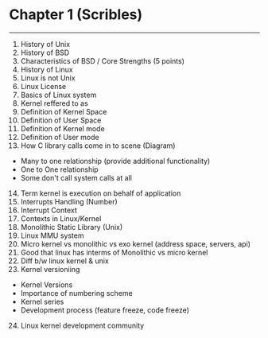 # Chapter 1 (Scribles)
---
1. History of Unix
2. History of BSD
3. Characteristics of BSD / Core Strengths (5 points)
4. History of Linux
5. Linux is not Unix
6. Linux License
7. Basics of Linux system
8. Kernel reffered to as
9. Definition of Kernel Space
10. Definition of User Space
11. Definition of Kernel mode
12. Definition of User mode
13. How C library calls come in to scene (Diagram)
  + Many to one relationship (provide additional functionality)
  + One to One relationship
  + Some don't call system calls at all
14. Term kernel is execution on behalf of application
15. Interrupts Handling (Number)
16. Interrupt Context
17. Contexts in Linux/Kernel
18. Monolithic Static Library (Unix)
19. Linux MMU system
20. Micro kernel vs monolithic vs exo kernel (address space, servers, api)
21. Good that linux has interms of Monolithic vs micro kernel
22. Diff b/w linux kernel & unix
23. Kernel versioniing
  + Kernel Versions
  + Importance of numbering scheme
  + Kernel series
  + Development process (feature freeze, code freeze)
24. Linux kernel development community
 
